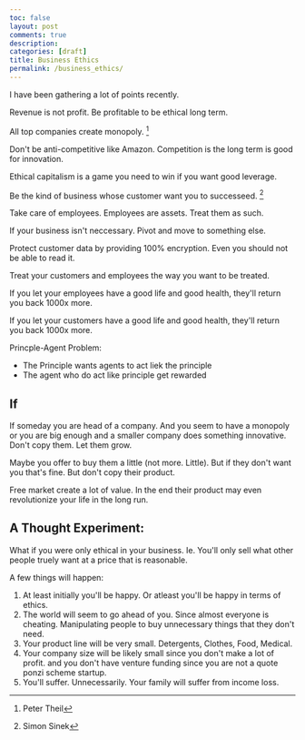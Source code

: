 ```yaml
---
toc: false
layout: post
comments: true
description:
categories: [draft]
title: Business Ethics
permalink: /business_ethics/
---
```


I have been gathering a lot of points recently.

Revenue is not profit. Be profitable to be ethical long term.

All top companies create monopoly. [^8]

Don't be anti-competitive like Amazon. Competition is the long term is good for innovation.

Ethical capitalism is a game you need to win if you want good leverage.

Be the kind of business whose customer want you to successeed. [^1]

Take care of employees. Employees are assets. Treat them as such. 

If your business isn't neccessary. Pivot and move to something else.

Protect customer data by providing 100% encryption. Even you should not be able to read it.

Treat your customers and employees the way you want to be treated.

If you let your employees have a good life and good health, they'll return you back 1000x more.

If you let your customers have a good life and good health, they'll return you back 1000x more.

Princple-Agent Problem:
- The Principle wants agents to act liek the principle
- The agent who do act like principle get rewarded


## If 

If someday you are head of a company. And you seem to have a monopoly or you are big enough and a smaller company does something innovative. Don't copy them. Let them grow.

Maybe you offer to buy them a little (not more. Little). But if they don't want you that's fine. But don't copy their product.

Free market create a lot of value. In the end their product may even revolutionize your life in the long run.

## A Thought Experiment:

What if you were only ethical in your business. Ie. You'll only sell what other people truely want at a price that is reasonable.

A few things will happen:
1. At least initially you'll be happy. Or atleast you'll be happy in terms of ethics.
2. The world will seem to go ahead of you. Since almost everyone is cheating. Manipulating people to buy unnecessary things that they don't need.
3. Your product line will be very small. Detergents, Clothes, Food, Medical.
4. Your company size will be likely small since you don't make a lot of profit. and you don't have venture funding since you are not a quote ponzi scheme startup.
5. You'll suffer. Unnecessarily. Your family will suffer from income loss.

[^1]: Simon Sinek
[^2]: Mark Manson
[^3]: Shwetabh Gangwar
[^4]: Jordan B Peterson
[^5]: Elon Musk
[^6]: Jocko Willink
[^7]: Naval Ravikant 
https://nav.al/finally-wealthy
[^8]: Peter Theil